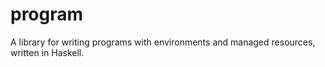# program
A library for writing programs with environments and managed resources, written in Haskell.

